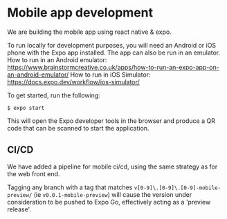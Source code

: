 # Mobile app development

We are building the mobile app using react native & expo.

To run locally for development purposes, you will need an Android or iOS phone
with the Expo app installed. The app can also be run in an emulator.
How to run in an Android emulator: https://www.brainstormcreative.co.uk/apps/how-to-run-an-expo-app-on-an-android-emulator/
How to run in iOS Simulator: https://docs.expo.dev/workflow/ios-simulator/

To get started, run the following:

```
$ expo start
```

This will open the Expo developer tools in the browser and produce a QR code
that can be scanned to start the application.


## CI/CD

We have added a pipeline for mobile ci/cd, using the same strategy as for the web front end.

Tagging any branch with a tag that matches `v[0-9]\.[0-9]\.[0-9]-mobile-preview/` (ie `v0.0.1-mobile-preview`)
will cause the version under consideration to be pushed to Expo Go, effectively acting as a 'preview release'.